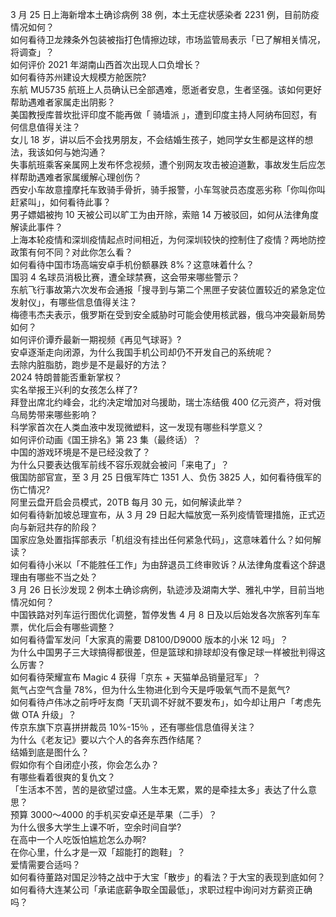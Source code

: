 3 月 25 日上海新增本土确诊病例 38 例，本土无症状感染者 2231 例，目前防疫情况如何？  
如何看待卫龙辣条外包装被指打色情擦边球，市场监管局表示「已了解相关情况，将调查」？  
如何评价 2021 年湖南山西首次出现人口负增长？  
如何看待苏州建设大规模方舱医院?  
东航 MU5735 航班上人员确认已全部遇难，愿逝者安息，生者坚强。该如何更好帮助遇难者家属走出阴影？  
美国教授库普坎批评印度不能再做「 骑墙派 」，遭到印度主持人阿纳布回怼，有何信息值得关注？  
女儿 18 岁，讲以后不会找男朋友，不会结婚生孩子，她同学女生都是这样的想法，我该如何与她沟通？  
失事航班乘客亲属网上发布怀念视频，遭个别网友攻击被迫道歉，事故发生后应怎样帮助遇难者家属缓解心理创伤？  
西安小车故意撞摩托车致骑手骨折，骑手报警，小车驾驶员态度恶劣称「你叫你叫赶紧叫」，如何看待此事？  
男子嫖娼被拘 10 天被公司以旷工为由开除，索赔 14 万被驳回，如何从法律角度解读此事件？  
上海本轮疫情和深圳疫情起点时间相近，为何深圳较快的控制住了疫情？两地防控政策有何不同？对此你怎么看？  
如何看待中国市场高端安卓手机份额暴跌 8%？这意味着什么？  
国羽 4 名球员消极比赛，遭全球禁赛，这会带来哪些警示？  
东航飞行事故第六次发布会通报「搜寻到与第二个黑匣子安装位置较近的紧急定位发射仪」，有哪些信息值得关注？  
梅德韦杰夫表示，俄罗斯在受到安全威胁时可能会使用核武器，俄乌冲突最新局势如何？  
如何评价谭乔最新一期视频《再见气球哥》?  
安卓逐渐走向闭源，为什么我国手机公司却仍不开发自己的系统呢？  
去除内脏脂肪，跑步是不是最好的方法？  
2024 特朗普能否重新掌权？  
实名举报王兴利的女孩怎么样了?  
拜登出席北约峰会，北约决定增加对乌援助，瑞士冻结俄 400 亿元资产，将对俄乌局势带来哪些影响？  
科学家首次在人类血液中发现微塑料，这一发现有哪些科学意义？  
如何评价动画《国王排名》第 23 集（最终话）？  
中国的游戏环境是不是已经没救了？  
为什么只要表达俄军前线不容乐观就会被问「来电了」？  
俄国防部官宣，至 3 月 25 日俄军阵亡 1351 人、负伤 3825 人，如何看待俄军的伤亡情况?  
阿里云盘开启会员模式，20TB 每月 30 元，如何解读此举？  
如何看待新加坡总理宣布，从 3 月 29 日起大幅放宽一系列疫情管理措施，正式迈向与新冠共存的阶段？  
国家应急处置指挥部表示「机组没有挂出任何紧急代码」，这意味着什么？如何解读？  
如何看待小米以「不能胜任工作」为由辞退员工终审败诉？从法律角度看这个辞退理由有哪些不当之处？  
3 月 26 日长沙发现 2 例本土确诊病例，轨迹涉及湖南大学、雅礼中学，目前当地情况如何？  
中国铁路对列车运行图优化调整，暂停发售 4 月 8 日及以后始发各次旅客列车车票，优化后会有哪些调整？  
如何看待雷军发问「大家真的需要 D8100/D9000 版本的小米 12 吗」？  
为什么中国男子三大球搞得都很差，但是篮球和排球却没有像足球一样被批判得这么厉害？  
如何看待荣耀宣布 Magic 4 获得「京东 + 天猫单品销量冠军」？  
氮气占空气含量 78%，但为什么生物进化到今天是呼吸氧气而不是氮气?  
如何看待卢伟冰之前呼吁友商「天玑调不好就不要发布」，如今却让用户「考虑先做 OTA 升级」？  
传京东旗下京喜拼拼裁员 10%-15％ ，还有哪些信息值得关注？  
为什么《老友记》要以六个人的各奔东西作结尾？  
结婚到底是图什么？  
假如你有个自闭症小孩，你会怎么办？  
有哪些看着很爽的复仇文？  
「生活本不苦，苦的是欲望过盛。人生本无累，累的是牵挂太多」表达了什么意思？  
预算 3000～4000 的手机买安卓还是苹果（二手）？  
为什么很多大学生上课不听，空余时间自学?  
在高中一个人吃饭怕尴尬怎么办啊?  
在你心里，什么才是一双「超能打的跑鞋」？  
爱情需要合适吗？  
如何看待董路对国足沙特之战中于大宝「散步」的看法？于大宝的表现到底如何？  
如何看待大连某公司「承诺底薪争取全国最低」，求职过程中询问对方薪资正确吗？  
